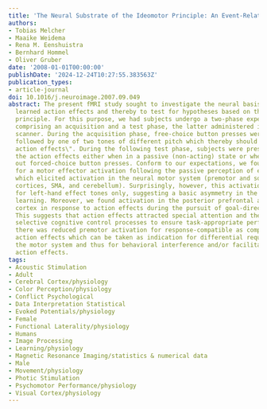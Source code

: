 ```yaml
---
title: 'The Neural Substrate of the Ideomotor Principle: An Event-Related fMRI Analysis'
authors:
- Tobias Melcher
- Maaike Weidema
- Rena M. Eenshuistra
- Bernhard Hommel
- Oliver Gruber
date: '2008-01-01T00:00:00'
publishDate: '2024-12-24T10:27:55.383563Z'
publication_types:
- article-journal
doi: 10.1016/j.neuroimage.2007.09.049
abstract: The present fMRI study sought to investigate the neural basis of perceiving
  learned action effects and thereby to test for hypotheses based on the ideomotor
  principle. For this purpose, we had subjects undergo a two-phase experimental procedure
  comprising an acquisition and a test phase, the latter administered inside the MR
  scanner. During the acquisition phase, free-choice button presses were contingently
  followed by one of two tones of different pitch which thereby should become \"learned
  action effects\". During the following test phase, subjects were presented with
  the action effects either when in a passive (non-acting) state or when they carried
  out forced-choice button presses. Conform to our expectations, we found evidence
  for a motor effector activation following the passive perception of effect tones
  which elicited activation in the neural motor system (premotor and somatosensory
  cortices, SMA, and cerebellum). Surprisingly, however, this activation was observed
  for left-hand effect tones only, suggesting a basic asymmetry in the impact of ideomotor
  learning. Moreover, we found activation in the posterior prefrontal and temporo-parietal
  cortex in response to action effects during the pursuit of goal-directed action.
  This suggests that action effects attracted special attention and thereby engaged
  selective cognitive control processes to ensure task-appropriate performance. Finally,
  there was reduced premotor activation for response-compatible as compared to response-incompatible
  action effects which can be taken as indication for differential requirements on
  the motor system and thus for behavioral interference and/or facilitation by learned
  action effects.
tags:
- Acoustic Stimulation
- Adult
- Cerebral Cortex/physiology
- Color Perception/physiology
- Conflict Psychological
- Data Interpretation Statistical
- Evoked Potentials/physiology
- Female
- Functional Laterality/physiology
- Humans
- Image Processing
- Learning/physiology
- Magnetic Resonance Imaging/statistics & numerical data
- Male
- Movement/physiology
- Photic Stimulation
- Psychomotor Performance/physiology
- Visual Cortex/physiology
---
```

